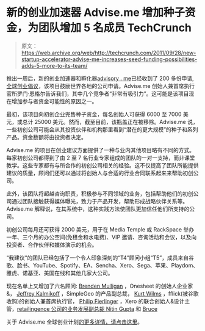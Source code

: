 # 新的创业加速器 Advise.me 增加种子资金，为团队增加 5 名成员 TechCrunch

> 原文：<https://web.archive.org/web/http://techcrunch.com/2011/09/28/new-startup-accelerator-advise-me-increases-seed-funding-possibilities-adds-5-more-to-its-team/>

推出一周后，新的创业加速器和孵化器[advisory . me](https://web.archive.org/web/20230204235929/http://advise.me/)已经收到了 200 多份申请,[全球创业倡议](https://web.archive.org/web/20230204235929/http://advise.me/gsi/)，该项目鼓励世界各地的公司申请。Advise.me 创始人兼首席执行官所罗门·恩格尔告诉我们，其中几个竞争者“非常有吸引力”。这可能是该项目现在增加参与者资金可能性的原因之一。

最初，该项目向初创企业兜售种子资金，每名创始人可获得 6000 至 7000 美元，或总计 25000 美元。然而，截至目前，该瓶盖正在被移除。Advise.me 说，一些初创公司可能会从其投资伙伴和机构那里看到“潜在的更大规模”的种子和系列产品。资金数额将由投资者决定。

Advise.me 的项目在创业建议方面提供了一种与业内其他项目略有不同的方式。每家初创公司都得到了由 2 至 7 名行业专家组成的团队的一对一支持，而非课堂教学。这些专家都有与所合作的初创公司相关的经验。这不仅提高了团队所能提供建议的质量，顾问们还可以通过将创始人与合适的行业合同联系起来来帮助初创公司。

此外，该团队将超越咨询职责，积极参与不同领域的业务，包括帮助他们的初创公司通过团队接触获得媒体曝光，致力于产品开发，帮助形成战略伙伴关系等。Advise.me 解释说，在其系统中，这种实践方法使团队更加信任他们所支持的公司。

初创公司每月还可获得 2000 美元，用于在 Media Temple 或 RackSpace 举办一年、三个月的办公空间(免租金和水电费)、VIP 邀请、咨询活动和会议，以及向投资者、合作伙伴和媒体演示的机会。

“我建议”的团队已经包括了一个令人印象深刻的“T4”顾问小组“T5”，成员来自谷歌、脸书、YouTube、Spotify、EA、Sencha、Xero、Sega、苹果、Playdom、雅虎、诺基亚、美国在线和其他几家大公司。

现在名单上又增加了六名顾问: [Brenden Mulligan](https://web.archive.org/web/20230204235929/http://www.linkedin.com/in/mulligan) ，Onesheet 的创始人企业家&， [Jeffrey Kalmikoff](https://web.archive.org/web/20230204235929/http://www.linkedin.com/in/jeffreyk) ，SimpleGeo 的产品副总裁， [Kurt Wilms](https://web.archive.org/web/20230204235929/http://www.linkedin.com/in/kwilms) ，fflick(被谷歌收购)的创始人兼首席执行官， [Philip Fierlinger](https://web.archive.org/web/20230204235929/http://www.linkedin.com/in/turntable) ，Xero 的联合创始人&设计主管，[retailingence 公司的业务发展副总裁 Nitin Gupta](https://web.archive.org/web/20230204235929/http://www.linkedin.com/in/gniting) 和 [Bruce](https://web.archive.org/web/20230204235929/http://www.linkedin.com/in/bruceww)

关于 Advise.me 全球创业计划[的更多详情，请点击这里](https://web.archive.org/web/20230204235929/http://advise.me/gsi/)。